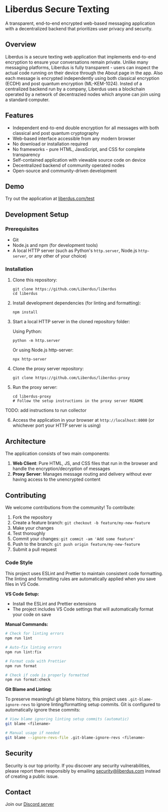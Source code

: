 # Liberdus Secure Texting

A transparent, end-to-end encrypted web-based messaging application with a decentralized backend that prioritizes user privacy and security.

## Overview

Liberdus is a secure texting web application that implements end-to-end encryption to ensure your conversations remain private. Unlike many messaging platforms, Liberdus is fully transparent - users can inspect the actual code running on their device through the About page in the app. Also each message is encrypted independently using both classical encryption (ECDH) and post quantum encryption (ML-KEM-1024). Insted of a centralized backend run by a company, Liberdus uses a blockchain operated by a network of decentrazied nodes which anyone can join using a standard computer.

## Features

- Independent end-to-end double encryption for all messages with both classical and post quantum cryptography
- Web-based interface accessible from any modern browser
- No download or installation required
- No frameworks - pure HTML, JavaScript, and CSS for complete transparency
- Self-contained application with viewable source code on device
- Decentralized backend of community operated nodes
- Open-source and community-driven development

## Demo

Try out the application at [liberdus.com/test](https://liberdus.com/test)

## Development Setup

### Prerequisites

- Git
- Node.js and npm (for development tools)
- A local HTTP server (such as Python's `http.server`, Node.js `http-server`, or any other of your choice)

### Installation

1. Clone this repository:

   ```
   git clone https://github.com/Liberdus/liberdus
   cd liberdus
   ```

2. Install development dependencies (for linting and formatting):

   ```
   npm install
   ```

3. Start a local HTTP server in the cloned repository folder:

   Using Python:

   ```
   python -m http.server
   ```

   Or using Node.js http-server:

   ```
   npx http-server
   ```

4. Clone the proxy server repository:

   ```
   git clone https://github.com/Liberdus/liberdus-proxy
   ```

5. Run the proxy server:
   ```
   cd liberdus-proxy
   # Follow the setup instructions in the proxy server README
   ```

TODO: add instructions to run collector

6. Access the application in your browser at `http://localhost:8000` (or whichever port your HTTP server is using)

## Architecture

The application consists of two main components:

1. **Web Client**: Pure HTML, JS, and CSS files that run in the browser and handle the encryption/decryption of messages
2. **Proxy Server**: Manages message routing and delivery without ever having access to the unencrypted content

## Contributing

We welcome contributions from the community! To contribute:

1. Fork the repository
2. Create a feature branch: `git checkout -b feature/my-new-feature`
3. Make your changes
4. Test thoroughly
5. Commit your changes: `git commit -am 'Add some feature'`
6. Push to the branch: `git push origin feature/my-new-feature`
7. Submit a pull request

### Code Style

This project uses ESLint and Prettier to maintain consistent code formatting. The linting and formatting rules are automatically applied when you save files in VS Code.

**VS Code Setup:**

- Install the ESLint and Prettier extensions
- The project includes VS Code settings that will automatically format your code on save

**Manual Commands:**

```bash
# Check for linting errors
npm run lint

# Auto-fix linting errors
npm run lint:fix

# Format code with Prettier
npm run format

# Check if code is properly formatted
npm run format:check
```

**Git Blame and Linting:**

To preserve meaningful git blame history, this project uses `.git-blame-ignore-revs` to ignore linting/formatting setup commits. Git is configured to automatically ignore these commits:

```bash
# View blame ignoring linting setup commits (automatic)
git blame <filename>

# Manual usage if needed
git blame --ignore-revs-file .git-blame-ignore-revs <filename>
```

## Security

Security is our top priority. If you discover any security vulnerabilities, please report them responsibly by emailing security@liberdus.com instead of creating a public issue.

## Contact

Join our [Discord server](https://discord.gg/2cpJzFnwCR)
